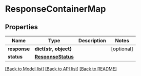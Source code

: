 # ResponseContainerMap

## Properties
Name | Type | Description | Notes
------------ | ------------- | ------------- | -------------
**response** | **dict(str, object)** |  | [optional] 
**status** | [**ResponseStatus**](ResponseStatus.md) |  | 

[[Back to Model list]](../README.md#documentation-for-models) [[Back to API list]](../README.md#documentation-for-api-endpoints) [[Back to README]](../README.md)


